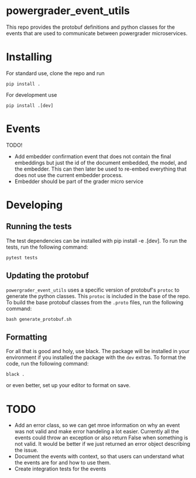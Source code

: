 # powergrader_event_utils
This repo provides the protobuf definitions and python classes for the events that are used to communicate between powergrader microservices.

# Installing
For standard use, clone the repo and run
```
pip install .
```

For development use
```
pip install .[dev]
```

# Events
TODO!
* Add embedder confirmation event that does not contain the final embeddings but just the id of the document embedded, the model, and the embedder. This can then later be used to re-embed everything that does not use the current embedder process.
* Embedder should be part of the grader micro service


# Developing

## Running the tests
The test dependencies can be installed with pip install -e .[dev]. To run the tests, run the following command:
```
pytest tests
```

## Updating the protobuf
`powergrader_event_utils` uses a specific version of protobuf's `protoc` to generate the python classes. This `protoc` is included in the base of the repo. To build the base protobuf classes from the `.proto` files, run the following command:

```
bash generate_protobuf.sh
```

## Formatting
For all that is good and holy, use black. The package will be installed in your environment if you installed the package with the `dev` extras. To format the code, run the following command:

```
black .
```

or even better, set up your editor to format on save.

# TODO
- Add an error class, so we can get mroe information on why an event was not valid and make error handeling a lot easier. Currently all the events could throw an exception or also return False when something is not valid. It would be better if we just returned an error object describing the issue.
- Document the events with context, so that users can understand what the events are for and how to use them.
- Create integration tests for the events
